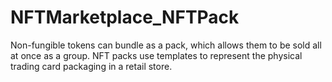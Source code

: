 # NFTMarketplace_NFTPack
Non-fungible tokens can bundle as a pack, which allows them to be sold all at once as a group. NFT packs use templates to represent the physical trading card packaging in a retail store. 
